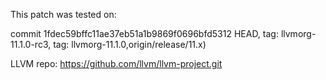 This patch was tested on:

commit 1fdec59bffc11ae37eb51a1b9869f0696bfd5312
HEAD, tag: llvmorg-11.1.0-rc3, tag: llvmorg-11.1.0,origin/release/11.x)

LLVM repo: https://github.com/llvm/llvm-project.git

